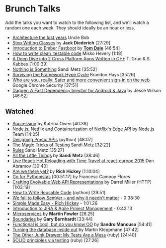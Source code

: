 # Brunch Talks

Add the talks you want to watch to the following list, and we'll watch a random one each week. They should ideally be an hour or less. 

* [Architecture the lost years](http://www.confreaks.com/videos/759-rubymidwest2011-keynote-architecture-the-lost-years) Uncle Bob
* [Stop Writing Classes](http://pyvideo.org/video/880/stop-writing-classes) by **Jack Diederich** [27:29]
* [Introduction to Ember Fastboot](https://vimeo.com/157688134) by [**Tom Dale**](https://twitter.com/tomdale) [46:54]
* [How to write clean, testable code](http://youtu.be/XcT4yYu_TTs) Misko Hevery [1:18]
* [A Deep Dive into 2 Cross Platform Apps Written in C++](https://www.youtube.com/watch?v=5AZMEm3rZ2Y) T. Grue & S. Kabbes [1:00:39]
* [Nothing is Something](https://www.youtube.com/watch?v=OMPfEXIlTVE) Sandi Metz [35:52]
* [Surviving the Framework Hype Cycle](https://www.youtube.com/watch?v=9zc4DSTRGeM) Brandon Hays [35:26]
* [Who are you, really: Safer and more convenient sign-in on the web](https://www.youtube.com/watch?v=MnvUlGFb3GQ) Google Chrome Security [37:51]
* [Dagger: A Fast Dependency Injector for Android & Java](https://www.infoq.com/presentations/Dagger) by Jesse Wilson [46:52]

## Watched

* [Succession](https://youtu.be/59YClXmkCVM) by Katrina Owen [40:38]
* [Node.js, Netflix and Containerization of Netflix's Edge API](https://www.youtube.com/watch?v=oP7R20IYcs8&feature=youtu.be) by Node.js Team [14:25]
* [Designing Poetic APIs](https://www.youtube.com/watch?v=JQYnFyG7A8c) (python) [48:07]
* [The Magic Tricks of Testing](https://www.youtube.com/watch?v=URSWYvyc42M) Sandi Metz [32:22]
* [Rules](https://www.youtube.com/watch?v=npOGOmkxuio) Sandi Metz [35:27]
* [All the Little Things](https://youtu.be/8bZh5LMaSmE) by **Sandi Metz** [38:46]
* [Live React: Hot Reloading with Time Travel at react-europe 2015](https://www.youtube.com/watch?v=xsSnOQynTHs) Dan Abramov [30:40]
* [Are we there yet?](http://www.infoq.com/presentations/Are-We-There-Yet-Rich-Hickey) by **Rich Hickey** [1:10:04]
* [Go for Pythonistas](https://www.youtube.com/watch?v=elu0VpLzJL8) [00:51:17] by Francesc Campoy Flores
* [Crafting Evolvable Web API Representations](https://vimeo.com/131643022) by Darrel Miller (HTTP) [1:03:19]
* [How to Write Reusable Code](https://www.youtube.com/watch?v=r9cnHO15YgU) (python) [29:51]
* [We fail to follow SemVer – and why it needn’t matter](https://www.youtube.com/watch?v=tc2UgG5L7WM) - 0:38:30
* [Simple Made Easy - Rich Hickey](http://www.infoq.com/presentations/Simple-Made-Easy) - 1:01.26
* [Introduction to JIRA & Agile Project Management](https://www.youtube.com/watch?v=NrHpXvDXVrw) - 0:42:13
* [Microservices](https://www.youtube.com/watch?v=wgdBVIX9ifA) by **Martin Fowler** [26.25]
* [Boundaries](https://www.destroyallsoftware.com/talks/boundaries) by **Gary Bernhardt** [33:44]
* [Functional is cool, but do you know OO](http://www.parleys.com/play/51aa0172e4b01033a7e4b67a/) by **Sandro Mancuso** [54:41]
* [Turning the database inside out](https://www.youtube.com/watch?v=fU9hR3kiOK0) by Martin Kleppmann [47:42]
* [The Other Junk Drawer: My Tests Are a Mess](http://www.confreaks.tv/videos/mwrc2014-the-other-junk-drawer-my-tests-are-a-mess) (ruby) [24:40]
* [SOLID principles via testing](http://www.confreaks.tv/videos/larubyconf2014-solid-principles-through-tests) (ruby) [27:26]
